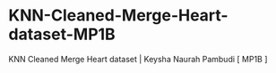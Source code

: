 # KNN-Cleaned-Merge-Heart-dataset-MP1B
KNN Cleaned Merge Heart dataset | Keysha Naurah Pambudi [ MP1B ]
